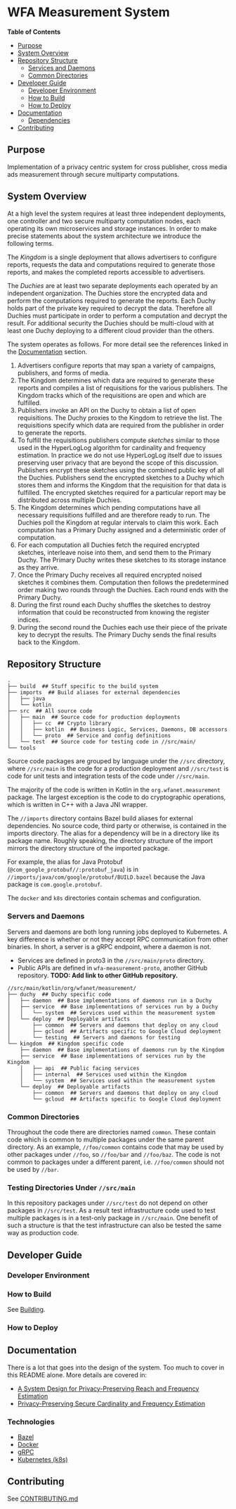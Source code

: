 # WFA Measurement System

**Table of Contents**

*   [Purpose](#purpose)
*   [System Overview](#system-overview)
*   [Repository Structure](#repository-structure)
    *   [Services and Daemons](#servers-and-daemons)
    *   [Common Directories](#common-directories)
*   [Developer Guide](#developer-guide)
    *   [Developer Environment](#developer-environment)
    *   [How to Build](#how-to-build)
    *   [How to Deploy](#how-to-deploy)
*   [Documentation](#documentation)
    *   [Dependencies](#dependencies)
*   [Contributing](#contributing)

## Purpose

Implementation of a privacy centric system for cross publisher, cross media ads
measurement through secure multiparty computations.

## System Overview

At a high level the system requires at least three independent deployments, one
controller and two secure multiparty computation nodes, each operating its own
microservices and storage instances. In order to make precise statements about
the system architecture we introduce the following terms.

The *Kingdom* is a single deployment that allows advertisers to configure
reports, requests the data and computations required to generate those reports,
and makes the completed reports accessible to advertisers.

The *Duchies* are at least two separate deployments each operated by an
independent organization. The Duchies store the encrypted data and perform the
computations required to generate the reports. Each Duchy holds part of the
private key required to decrypt the data. Therefore all Duchies must participate
in order to perform a computation and decrypt the result. For additional
security the Duchies should be multi-cloud with at least one Duchy deploying to
a different cloud provider than the others.

The system operates as follows. For more detail see the references linked in the
[Documentation](#documentation) section.

1.  Advertisers configure reports that may span a variety of campaigns,
    publishers, and forms of media.
1.  The Kingdom determines which data are required to generate these reports and
    compiles a list of requisitions for the various publishers. The Kingdom
    tracks which of the requisitions are open and which are fulfilled.
1.  Publishers invoke an API on the Duchy to obtain a list of open requisitions.
    The Duchy proxies to the Kingdom to retrieve the list. The requisitions
    specify which data are required from the publisher in order to generate the
    reports.
1.  To fulfill the requisitions publishers compute *sketches* similar to those
    used in the HyperLogLog algorithm for cardinality and frequency estimation.
    In practice we do not use HyperLogLog itself due to issues preserving user
    privacy that are beyond the scope of this discussion. Publishers encrypt
    these sketches using the combined public key of all the Duchies. Publishers
    send the encrypted sketches to a Duchy which stores them and informs the
    Kingdom that the requisition for that data is fulfilled. The encrypted
    sketches required for a particular report may be distributed across multiple
    Duchies.
1.  The Kingdom determines which pending computations have all necessary
    requisitions fulfilled and are therefore ready to run. The Duchies poll the
    Kingdom at regular intervals to claim this work. Each computation has a
    Primary Duchy assigned and a deterministic order of computation.
1.  For each computation all Duchies fetch the required encrypted sketches,
    interleave noise into them, and send them to the Primary Duchy. The Primary
    Duchy writes these sketches to its storage instance as they arrive.
1.  Once the Primary Duchy receives all required encrypted noised sketches it
    combines them. Computation then follows the predetermined order making two
    rounds through the Duchies. Each round ends with the Primary Duchy.
1.  During the first round each Duchy shuffles the sketches to destroy
    information that could be reconstructed from knowing the register indices.
1.  During the second round the Duchies each use their piece of the private key
    to decrypt the results. The Primary Duchy sends the final results back to
    the Kingdom.

## Repository Structure

```
.
├── build  ## Stuff specific to the build system
├── imports  ## Build aliases for external dependencies
│   ├── java
│   └── kotlin
├── src  ## All source code
│   ├── main  ## Source code for production deployments
│   │   ├── cc  ## Crypto library
│   │   ├── kotlin  ## Business Logic, Services, Daemons, DB accessors
│   │   └── proto  ## Service and config definitions
│   └── test  ## Source code for testing code in //src/main/
└── tools
```

Source code packages are grouped by language under the `//src` directory, where
`//src/main` is the code for a production deployment and `//src/test` is code
for unit tests and integration tests of the code under `//src/main`.

The majority of the code is written in Kotlin in the `org.wfanet.measurement`
package. The largest exception is the code to do cryptographic operations, which
is written in C++ with a Java JNI wrapper.

The `//imports` directory contains Bazel build aliases for external
dependencies. No source code, third party or otherwise, is contained in the
imports directory. The alias for a dependency will be in a directory like its
package name. Roughly speaking, the directory structure of the import mirrors
the directory structure of the imported package.

For example, the alias for Java Protobuf
(`@com_google_protobuf//:protobuf_java`) is in
`//imports/java/com/google/protobuf/BUILD.bazel` because the Java package is
`com.google.protobuf`.

The `docker` and `k8s` directories contain schemas and configuration.

### Servers and Daemons

Servers and daemons are both long running jobs deployed to Kubernetes. A key
difference is whether or not they accept RPC communication from other binaries.
In short, a server is a gRPC endpoint, where a daemon is not.

*   Services are defined in proto3 in the `//src/main/proto` directory.
*   Public APIs are defined in `wfa-measurement-proto`, another GitHub
    repository. **TODO: Add link to other GitHub repository.**

```
//src/main/kotlin/org/wfanet/measurement/
├── duchy  ## Duchy specific code
│   ├── daemon  ## Base implementations of daemons run in a Duchy
│   ├── service  ## Base implementations of services run by a Duchy
│   │   └── system  ## Services used within the measurement system
│   └── deploy  ## Deployable artifacts
│       ├── common  ## Servers and daemons that deploy on any cloud
│       ├── gcloud  ## Artifacts specific to Google Cloud deployment
│       └── testing  ## Servers and daemons for testing
└── kingdom  ## Kingdom specific code
    ├── daemon  ## Base implementations of daemons run by the Kingdom
    ├── service  ## Base implementations of services run by the Kingdom
    │   ├── api  ## Public facing services
    │   ├── internal  ## Services used within the Kingdom
    │   └── system  ## Services used within the measurement system
    └── deploy  ## Deployable artifacts
        ├── common  ## Servers and daemons that deploy on any cloud
        └── gcloud  ## Artifacts specific to Google Cloud deployment
```

### Common Directories

Throughout the code there are directories named `common`. These contain code
which is common to multiple packages under the same parent directory. As an
example, `//foo/common` contains code that may be used by other packages under
`//foo`, so `//foo/bar` and `//foo/baz`. The code is not common to packages
under a different parent, i.e. `//foo/common` should not be used by `//bar`.

### Testing Directories Under `//src/main`

In this repository packages under `//src/test` do not depend on other packages
in `//src/test`. As a result test infrastructure code used to test multiple
packages is in a test-only package in `//src/main`. One benefit of such a
structure is that the test infrastructure can also be tested the same way as
production code.

## Developer Guide

### Developer Environment

### How to Build

See [Building](docs/building.md).

### How to Deploy

## Documentation

There is a lot that goes into the design of the system. Too much to cover in
this README alone. More details are covered in:

*   [A System Design for Privacy-Preserving Reach and Frequency Estimation](https://research.google/pubs/pub49526/)
*   [Privacy-Preserving Secure Cardinality and Frequency Estimation](https://research.google/pubs/pub49177/)

### Technologies

*   [Bazel](https://bazel.build/)
*   [Docker](https://www.docker.com/)
*   [gRPC](https://grpc.io/)
*   [Kubernetes (k8s)](https://kubernetes.io/)

## Contributing

See [CONTRIBUTING.md](CONTRIBUTING.md)
